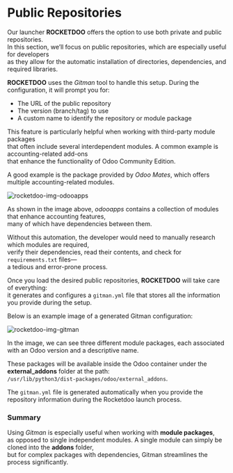 # Public Repositories

Our launcher **ROCKETDOO** offers the option to use both private and public repositories.  
In this section, we’ll focus on public repositories, which are especially useful for developers  
as they allow for the automatic installation of directories, dependencies, and required libraries.

**ROCKETDOO** uses the *Gitman* tool to handle this setup. During the configuration, it will prompt you for:

- The URL of the public repository  
- The version (branch/tag) to use  
- A custom name to identify the repository or module package

This feature is particularly helpful when working with third-party module packages  
that often include several interdependent modules. A common example is accounting-related add-ons  
that enhance the functionality of Odoo Community Edition.

A good example is the package provided by *Odoo Mates*, which offers multiple accounting-related modules.

![rocketdoo-img-odooapps](img/rocketdoo-docs-odooapps.png)

As shown in the image above, *odooapps* contains a collection of modules that enhance accounting features,  
many of which have dependencies between them.

Without this automation, the developer would need to manually research which modules are required,  
verify their dependencies, read their contents, and check for `requirements.txt` files—  
a tedious and error-prone process.

Once you load the desired public repositories, **ROCKETDOO** will take care of everything:  
it generates and configures a `gitman.yml` file that stores all the information you provide during the setup.

Below is an example image of a generated Gitman configuration:

![rocketdoo-img-gitman](img/rocketdoo-docs-gitman.png)

In the image, we can see three different module packages, each associated with an Odoo version and a descriptive name.

These packages will be available inside the Odoo container under the  
**external_addons** folder at the path:  
`/usr/lib/python3/dist-packages/odoo/external_addons`.

The `gitman.yml` file is generated automatically when you provide the repository information during the Rocketdoo launch process.

### Summary

Using *Gitman* is especially useful when working with **module packages**,  
as opposed to single independent modules. A single module can simply be cloned into the **addons** folder,  
but for complex packages with dependencies, Gitman streamlines the process significantly.
